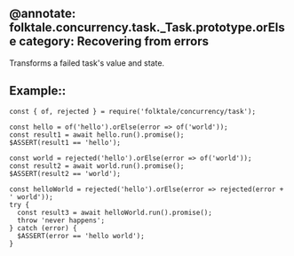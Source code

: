 @annotate: folktale.concurrency.task._Task.prototype.orElse
category: Recovering from errors
---

Transforms a failed task's value and state.


## Example::

    const { of, rejected } = require('folktale/concurrency/task');
    
    const hello = of('hello').orElse(error => of('world'));
    const result1 = await hello.run().promise();
    $ASSERT(result1 == 'hello');
    
    const world = rejected('hello').orElse(error => of('world'));
    const result2 = await world.run().promise();
    $ASSERT(result2 == 'world');
    
    const helloWorld = rejected('hello').orElse(error => rejected(error + ' world'));
    try {
      const result3 = await helloWorld.run().promise();
      throw 'never happens';
    } catch (error) {
      $ASSERT(error == 'hello world');
    }

